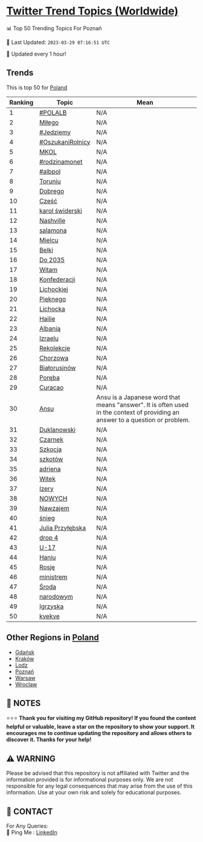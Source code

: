 [Twitter Trend Topics (Worldwide)](https://github.com/ErcinDedeoglu/Twitter-Trend-Topics)
==========


📊 Top 50 Trending Topics For Poznań

📆 Last Updated: `2023-03-29 07:16:51 UTC`

🔧 Updated every 1 hour!


## Trends

This is top 50 for [Poland](</Poland>)

| Ranking | Topic | Mean |
| ------- | ------------ | ------------ |
| 1 | [#POLALB](http://twitter.com/search?q=%23POLALB) | N/A |
| 2 | [Miłego](http://twitter.com/search?q=Mi%c5%82ego) | N/A |
| 3 | [#Jedziemy](http://twitter.com/search?q=%23Jedziemy) | N/A |
| 4 | [#OszukaniRolnicy](http://twitter.com/search?q=%23OszukaniRolnicy) | N/A |
| 5 | [MKOL](http://twitter.com/search?q=MKOL) | N/A |
| 6 | [#rodzinamonet](http://twitter.com/search?q=%23rodzinamonet) | N/A |
| 7 | [#albpol](http://twitter.com/search?q=%23albpol) | N/A |
| 8 | [Toruniu](http://twitter.com/search?q=Toruniu) | N/A |
| 9 | [Dobrego](http://twitter.com/search?q=Dobrego) | N/A |
| 10 | [Cześć](http://twitter.com/search?q=Cze%c5%9b%c4%87) | N/A |
| 11 | [karol świderski](http://twitter.com/search?q=karol+%c5%9bwiderski) | N/A |
| 12 | [Nashville](http://twitter.com/search?q=Nashville) | N/A |
| 13 | [salamona](http://twitter.com/search?q=salamona) | N/A |
| 14 | [Mielcu](http://twitter.com/search?q=Mielcu) | N/A |
| 15 | [Belki](http://twitter.com/search?q=Belki) | N/A |
| 16 | [Do 2035](http://twitter.com/search?q=Do+2035) | N/A |
| 17 | [Witam](http://twitter.com/search?q=Witam) | N/A |
| 18 | [Konfederacji](http://twitter.com/search?q=Konfederacji) | N/A |
| 19 | [Lichockiej](http://twitter.com/search?q=Lichockiej) | N/A |
| 20 | [Pięknego](http://twitter.com/search?q=Pi%c4%99knego) | N/A |
| 21 | [Lichocka](http://twitter.com/search?q=Lichocka) | N/A |
| 22 | [Hailie](http://twitter.com/search?q=Hailie) | N/A |
| 23 | [Albanią](http://twitter.com/search?q=Albani%c4%85) | N/A |
| 24 | [Izraelu](http://twitter.com/search?q=Izraelu) | N/A |
| 25 | [Rekolekcje](http://twitter.com/search?q=Rekolekcje) | N/A |
| 26 | [Chorzowa](http://twitter.com/search?q=Chorzowa) | N/A |
| 27 | [Białorusinów](http://twitter.com/search?q=Bia%c5%82orusin%c3%b3w) | N/A |
| 28 | [Poręba](http://twitter.com/search?q=Por%c4%99ba) | N/A |
| 29 | [Curacao](http://twitter.com/search?q=Curacao) | N/A |
| 30 | [Ansu](http://twitter.com/search?q=Ansu) | Ansu is a Japanese word that means "answer". It is often used in the context of providing an answer to a question or problem. |
| 31 | [Duklanowski](http://twitter.com/search?q=Duklanowski) | N/A |
| 32 | [Czarnek](http://twitter.com/search?q=Czarnek) | N/A |
| 33 | [Szkocja](http://twitter.com/search?q=Szkocja) | N/A |
| 34 | [szkotów](http://twitter.com/search?q=szkot%c3%b3w) | N/A |
| 35 | [adriena](http://twitter.com/search?q=adriena) | N/A |
| 36 | [Witek](http://twitter.com/search?q=Witek) | N/A |
| 37 | [Izery](http://twitter.com/search?q=Izery) | N/A |
| 38 | [NOWYCH](http://twitter.com/search?q=NOWYCH) | N/A |
| 39 | [Nawzajem](http://twitter.com/search?q=Nawzajem) | N/A |
| 40 | [śnieg](http://twitter.com/search?q=%c5%9bnieg) | N/A |
| 41 | [Julia Przyłębska](http://twitter.com/search?q=Julia+Przy%c5%82%c4%99bska) | N/A |
| 42 | [drop 4](http://twitter.com/search?q=drop+4) | N/A |
| 43 | [U-17](http://twitter.com/search?q=U-17) | N/A |
| 44 | [Haniu](http://twitter.com/search?q=Haniu) | N/A |
| 45 | [Rosję](http://twitter.com/search?q=Rosj%c4%99) | N/A |
| 46 | [ministrem](http://twitter.com/search?q=ministrem) | N/A |
| 47 | [Środa](http://twitter.com/search?q=%c5%9aroda) | N/A |
| 48 | [narodowym](http://twitter.com/search?q=narodowym) | N/A |
| 49 | [Igrzyska](http://twitter.com/search?q=Igrzyska) | N/A |
| 50 | [kvekve](http://twitter.com/search?q=kvekve) | N/A |



## Other Regions in [Poland](</Poland>)

* [Gdańsk](</Poland/Gdańsk.md>)
* [Kraków](</Poland/Kraków.md>)
* [Lodz](</Poland/Lodz.md>)
* [Poznań](</Poland/Poznań.md>)
* [Warsaw](</Poland/Warsaw.md>)
* [Wroclaw](</Poland/Wroclaw.md>)



## 📝 NOTES

⭐⭐⭐ **Thank you for visiting my GitHub repository! If you found the content helpful or valuable, leave a star on the repository to show your support. It encourages me to continue updating the repository and allows others to discover it. Thanks for your help!**


## ⚠️ WARNING

Please be advised that this repository is not affiliated with Twitter and the information provided is for informational purposes only. We are not responsible for any legal consequences that may arise from the use of this information. Use at your own risk and solely for educational purposes.


## 📨 CONTACT

 For Any Queries:  
            🏓 Ping Me : [LinkedIn](https://www.linkedin.com/in/ercindedeoglu/)
